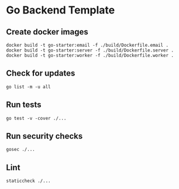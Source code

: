 # Go Backend Template

## Create docker images

```
docker build -t go-starter:email -f ./build/Dockerfile.email .
docker build -t go-starter:server -f ./build/Dockerfile.server .
docker build -t go-starter:worker -f ./build/Dockerfile.worker .
```

## Check for updates

```
go list -m -u all
```

## Run tests

```
go test -v -cover ./...
```

## Run security checks

```
gosec ./...
```

## Lint

```
staticcheck ./...
```
